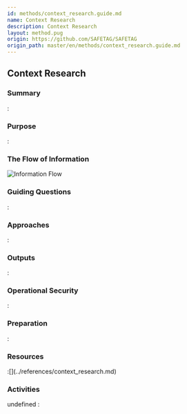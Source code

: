 ```yaml
---
id: methods/context_research.guide.md
name: Context Research
description: Context Research
layout: method.pug
origin: https://github.com/SAFETAG/SAFETAG
origin_path: master/en/methods/context_research.guide.md
---
```


## Context Research

### Summary
:[](../methods/context_research/summary.md)
### Purpose
:[](../methods/context_research/purpose.md)
### The Flow of Information
![ Information Flow](images/info_flows/context_research.svg)

### Guiding Questions
:[](../methods/context_research/guiding_questions.md)
### Approaches
:[](../methods/context_research/approaches.md)
### Outputs
:[](../methods/context_research/output.md)
### Operational Security
:[](../methods/context_research/operational_security.md)
### Preparation
:[](../methods/context_research/preparation.md)



### Resources

<div class="greybox">
:[](../references/context_research.md)
</div>

### Activities
undefined
:[](../references/footnotes.md)
